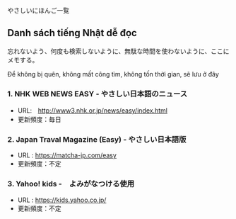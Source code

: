 やさしいにほんご一覧

Danh sách tiếng Nhật dễ đọc
-------------------------------------------------------
忘れないよう、何度も検索しないように、無駄な時間を使わないように、ここにメモする。

Để không bị quên, không mất công tìm, không tốn thời gian, sẽ lưu ở đây

### 1. NHK WEB NEWS EASY - やさしい日本語のニュース

- URL:　http://www3.nhk.or.jp/news/easy/index.html
- 更新頻度：毎日

### 2. Japan Traval Magazine (Easy) - やさしい日本語版

- URL : https://matcha-jp.com/easy
- 更新頻度：不定

### 3. Yahoo! kids -　よみがなつける使用

- URL : https://kids.yahoo.co.jp/
- 更新頻度：不定
